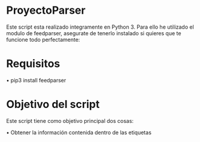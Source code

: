 # ProyectoParser

Este script esta realizado integramente en Python 3. Para ello he utilizado el modulo de feedparser, asegurate de tenerlo instalado si quieres que te funcione todo perfectamente:

# Requisitos

• pip3 install feedparser

# Objetivo del script

Este script tiene como objetivo principal dos cosas:

• Obtener la información contenida dentro de las etiquetas <title> & Filtrar dicha información, para recopilar únicamente la que nosotros necesitamos
  
• Además, si lo ejecutamos varias veces, únicamente recopilará la información nueva. Es decir, solo recogerá noticias o información nueva. 

# Como ejecutar el script

• Pasos a realizar: 
  › touch fichero_datos.txt
  
  › python3 proyecto.py
  
  › cat fichero_datos.txt

# Como modificar los enlaces o el nombre del archivo

• Enlaces: linea 26
  › rss = 'https://e00-marca.uecdn.es/rss/futbol/sevilla.xml'

• Nombre Archivo: linea 7 && 39
  › f = open('fichero_datos.txt', 'r')
  
  › with open('fichero_datos.txt', 'a') as f:


Si hay algun error notificarlo por favor, un saludo.
